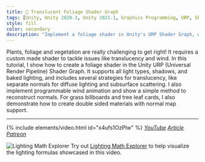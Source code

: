 ```yaml
---
title: 🌳 Translucent Foliage Shader Graph
tags: [Unity, Unity 2020.3, Unity 2021.1, Graphics Programming, URP, Shader Graph, HLSL, Shader, Math, Lighting, Foliage, Video, Article]
style: fill
color: secondary 
description: "Implement a foliage shader in Unity's URP Shader Graph, with double-sided rendering, translucency, and wind."
---
```


Plants, foliage and vegetation are really challenging to get right! It requires a custom made shader to tackle issues like translucency and wind. In this tutorial, I show how to create a foliage shader in the Unity URP (Universal Render Pipeline) Shader Graph. It supports all light types, shadows, and baked lighting, and includes several strategies for translucency, like separate normals for diffuse lighting and subsurface scattering. I also implement programmable wind animation and show a simple method to reconstruct normals. For grass billboards and tree leaf cards, I also demonstrate how to create double sided materials with normal map support.

***

{% include elements/video.html id="x4ufs1OzPIw" %}
*[YouTube](https://youtu.be/x4ufs1OzPIw) [Article](https://nedmakesgames.medium.com/creating-a-foliage-shader-in-unity-urp-shader-graph-5854bf8dc4c2) [Patreon](https://www.patreon.com/posts/57361644)*

![Lighting Math Explorer](https://i.imgur.com/LSHH1Sb.png "Lighting Math Explorer") 
Try out [Lighting Math Explorer](https://nedmakesgames.itch.io/lighting-explorer) to help visualize the lighting formulas showcased in this video.